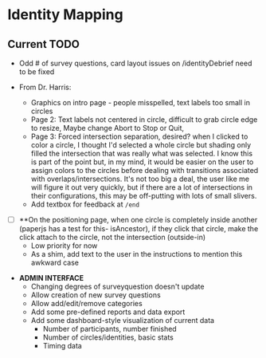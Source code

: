 # Identity Mapping 

## Current TODO

  - Odd # of survey questions, card layout issues on /identityDebrief need to be fixed
    
  - From Dr. Harris:
    - Graphics on intro page - people misspelled,  text labels too small in circles
    - Page 2: Text labels not centered in circle, difficult to grab circle edge to resize, Maybe change Abort to Stop or Quit, 
    - Page 3: Forced intersection separation, desired?  when I clicked to color a circle, I thought I'd selected a whole circle but shading only filled the intersection that was really what was selected. I know this is part of the point but, in my mind, it would be easier on the user to assign colors to the circles before dealing with transitions associated with overlaps/intersections. It's not too big a deal, the user like me will figure it out very quickly, but if there are a lot of intersections in their configurations, this may be off-putting with lots of small slivers. 
    - Add textbox for feedback at `/end`
  - [ ] **On the positioning page, when one circle is completely inside another (paperjs has a test for this- isAncestor), if they click that circle, make the click attach to the circle, not the intersection (outside-in)
    - Low priority for now
    - As a shim, add text to the user in the instructions to mention this awkward case
  - **ADMIN INTERFACE**
    - Changing degrees of surveyquestion doesn't update
    - Allow creation of new survey questions
    - Allow add/edit/remove categories
    - Add some pre-defined reports and data export
    - Add some dashboard-style visualization of current data
        - Number of participants, number finished
        - Number of circles/identities, basic stats
        - Timing data
 
